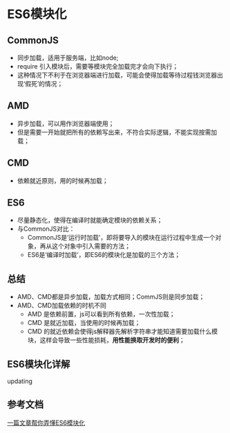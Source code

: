 # ES6模块化
## CommonJS 
- 同步加载，适用于服务端，比如node;
- require 引入模块后，需要等模块完全加载完才会向下执行；
- 这种情况下不利于在浏览器端进行加载，可能会使得加载等待过程钱浏览器出现‘假死’的情况；

## AMD
- 异步加载，可以用作浏览器端使用；
- 但是需要一开始就把所有的依赖写出来，不符合实际逻辑，不能实现按需加载；

## CMD
- 依赖就近原则，用的时候再加载；

## ES6
- 尽量静态化，使得在编译时就能确定模块的依赖关系；
- 与CommonJS对比：
  - CommonJS是‘运行时加载’，即将要导入的模块在运行过程中生成一个对象，再从这个对象中引入需要的方法；
  - ES6是‘编译时加载’，即ES6的模块化是加载的三个方法；

## 总结
- AMD、CMD都是异步加载，加载方式相同；CommJS则是同步加载；
- AMD、CMD加载依赖的时机不同
  - AMD 是依赖前置，js可以看到所有依赖，一次性加载；
  - CMD 是就近加载，当使用的时候再加载；
  - CMD 的就近依赖会使得js解释器先解析字符串才能知道需要加载什么模块，这样会导致一些性能损耗，**用性能换取开发时的便利**；

## ES6模块化详解
updating




## 参考文档
[一篇文章帮你弄懂ES6模块化](https://juejin.cn/post/6844904003722018830)